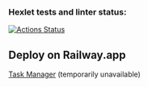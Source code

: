 ### Hexlet tests and linter status:
[![Actions Status](https://github.com/TAndrei17/js-express-developer-project-6/workflows/hexlet-check/badge.svg)](https://github.com/TAndrei17/js-express-developer-project-6/actions)

## Deploy on Railway.app
[Task Manager](http://js-express-developer-project-6-production-f9b4.up.railway.app)
(temporarily unavailable)